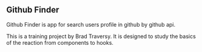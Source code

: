 ## Github Finder

Github Finder is app for search users profile in github by github api.

This is a training project by Brad Traversy. It is designed to study the basics of the reaction from components to hooks.
